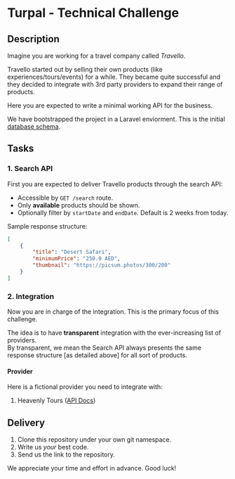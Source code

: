 # Turpal - Technical Challenge

## Description

Imagine you are working for a travel company called _Travello_.

Travello started out by selling their own products (like experiences/tours/events) for a while. They became quite successful and they decided to integrate with 3rd party providers to expand their range of products.

Here you are expected to write a minimal working API for the business.

We have bootstrapped the project in a Laravel enviorment.
This is the initial [database schema](https://dbdiagram.io/d/630380baf1a9b01b0fbb25ca).

## Tasks

### 1. Search API

First you are expected to deliver Travello products through the search API:

-   Accessible by `GET /search` route.
-   Only **available** products should be shown.
-   Optionally filter by `startDate` and `endDate`. Default is 2 weeks from today.

Sample response structure:

```json
[
    {
        "title": "Desert Safari",
        "minimumPrice": "250.0 AED",
        "thumbnail": "https://picsum.photos/300/200"
    }
]
```

### 2. Integration

Now you are in charge of the integration. This is the primary focus of this challenge.

The idea is to have **transparent** integration with the ever-increasing list of providers.  
By transparent, we mean the Search API always presents the same response structure [as detailed above] for all sort of products.

#### Provider

Here is a fictional provider you need to integrate with:

1. Heavenly Tours ([API Docs](https://documenter.getpostman.com/view/24342027/2s8YekQEb6))

## Delivery

1. Clone this repository under your own git namespace.
2. Write us _your_ best code.
3. Send us the link to the repository.

We appreciate your time and effort in advance. Good luck!
